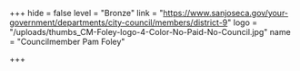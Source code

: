 +++
hide = false
level = "Bronze"
link = "https://www.sanjoseca.gov/your-government/departments/city-council/members/district-9"
logo = "/uploads/thumbs_CM-Foley-logo-4-Color-No-Paid-No-Council.jpg"
name = "Councilmember Pam Foley"

+++
